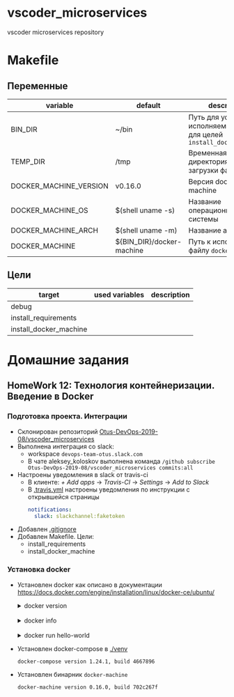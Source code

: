 # vscoder_microservices
vscoder microservices repository

# Makefile

## Переменные

| variable               | default                   | description                                                              |
| ---------------------- | ------------------------- | ------------------------------------------------------------------------ |
| BIN_DIR                | ~/bin                     | Путь для установки исполняемых файлов для целей `install_docker_machine` |
| TEMP_DIR               | /tmp                      | Временная директория для загрузки файлов                                 |
| DOCKER_MACHINE_VERSION | v0.16.0                   | Версия docker-machine                                                    |
| DOCKER_MACHINE_OS      | $(shell uname -s)         | Название операционной системы                                            |
| DOCKER_MACHINE_ARCH    | $(shell uname -m)         | Название архитектуры                                                     |
| DOCKER_MACHINE         | ${BIN_DIR}/docker-machine | Путь к исполняемому файлу `docker-machine`                               |

## Цели

| target                 | used variables | description |
| ---------------------- | -------------- | ----------- |
| debug                  |
| install_requirements   |
| install_docker_machine |

# Домашние задания

## HomeWork 12: Технология контейнеризации. Введение в Docker

### Подготовка проекта. Интеграции

* Склонирован репозиторий [Otus-DevOps-2019-08/vscoder_microservices
](https://github.com/Otus-DevOps-2019-08/vscoder_microservices)
* Выполнена интеграция со slack:
  * workspace `devops-team-otus.slack.com`
  * В чате aleksey_koloskov выполнена команда `/github subscribe Otus-DevOps-2019-08/vscoder_microservices commits:all`
* Настроены уведомления в slack от travis-ci
  * В клиенте: _+ Add apps_ -> _Travis-CI_ -> _Settings_ -> _Add to Slack_
  * В [.travis.yml](.travis.yml) настроены уведомления по инструкции с открывшейся страницы
    ```yaml
    notifications:
      slack: slackchannel:faketoken
    ```
* Добавлен [.gitignore](.gitignore)
* Добавлен Makefile. Цели:
  * install_requirements
  * install_docker_machine

### Установка docker

* Установлен docker как описано в документации https://docs.docker.com/engine/installation/linux/docker-ce/ubuntu/
  <details><summary>docker version</summary>
  <p>

  ```
  Client: Docker Engine - Community
   Version:           19.03.4
   API version:       1.40
   Go version:        go1.12.10
   Git commit:        9013bf583a
   Built:             Fri Oct 18 15:54:09 2019
   OS/Arch:           linux/amd64
   Experimental:      false

  Server: Docker Engine - Community
   Engine:
    Version:          19.03.4
    API version:      1.40 (minimum version 1.12)
    Go version:       go1.12.10
    Git commit:       9013bf583a
    Built:            Fri Oct 18 15:52:40 2019
    OS/Arch:          linux/amd64
    Experimental:     false
   containerd:
    Version:          1.2.10
    GitCommit:        b34a5c8af56e510852c35414db4c1f4fa6172339
   runc:
    Version:          1.0.0-rc8+dev
    GitCommit:        3e425f80a8c931f88e6d94a8c831b9d5aa481657
   docker-init:
    Version:          0.18.0
    GitCommit:        fec3683
  ```

  </p>
  </details>
  <br>
  <details><summary>docker info</summary>
  <p>

  ```
  Client:
   Debug Mode: false

  Server:
   Containers: 0
    Running: 0
    Paused: 0
    Stopped: 0
   Images: 0
   Server Version: 19.03.4
   Storage Driver: overlay2
    Backing Filesystem: extfs
    Supports d_type: true
    Native Overlay Diff: true
   Logging Driver: json-file
   Cgroup Driver: cgroupfs
   Plugins:
    Volume: local
    Network: bridge host ipvlan macvlan null overlay
    Log: awslogs fluentd gcplogs gelf journald json-file local logentries splunk syslog
   Swarm: inactive
   Runtimes: runc
   Default Runtime: runc
   Init Binary: docker-init
   containerd version: b34a5c8af56e510852c35414db4c1f4fa6172339
   runc version: 3e425f80a8c931f88e6d94a8c831b9d5aa481657
   init version: fec3683
   Security Options:
    apparmor
    seccomp
     Profile: default
   Kernel Version: 5.0.0-32-generic
   Operating System: Ubuntu 18.04.3 LTS
   OSType: linux
   Architecture: x86_64
   CPUs: 12
   Total Memory: 31.28GiB
   Name: vsc-home
   ID: RPZE:O6VJ:2IMK:H4GU:AGV7:BHBM:C5HT:MI5X:GYSH:MHZ5:BWDV:HHUC
   Docker Root Dir: /var/lib/docker
   Debug Mode: false
   Registry: https://index.docker.io/v1/
   Labels:
   Experimental: false
   Insecure Registries:
    127.0.0.0/8
   Live Restore Enabled: false

  WARNING: No swap limit support
  ```

  </p>
  </details>
  <br>
  <details><summary>docker run hello-world</summary>
  <p>

  ```
  Unable to find image 'hello-world:latest' locally
  latest: Pulling from library/hello-world
  1b930d010525: Pull complete 
  Digest: sha256:c3b4ada4687bbaa170745b3e4dd8ac3f194ca95b2d0518b417fb47e5879d9b5f
  Status: Downloaded newer image for hello-world:latest

  Hello from Docker!
  This message shows that your installation appears to be working correctly.

  To generate this message, Docker took the following steps:
   1. The Docker client contacted the Docker daemon.
   2. The Docker daemon pulled the "hello-world" image from the Docker Hub.
      (amd64)
   3. The Docker daemon created a new container from that image which runs the
      executable that produces the output you are currently reading.
   4. The Docker daemon streamed that output to the Docker client, which sent it
      to your terminal.

  To try something more ambitious, you can run an Ubuntu container with:
   $ docker run -it ubuntu bash

  Share images, automate workflows, and more with a free Docker ID:
   https://hub.docker.com/

  For more examples and ideas, visit:
   https://docs.docker.com/get-started/
  ```

  </p>
  </details>
* Установлен docker-compose в [./venv](.venv)
  ```shell
  docker-compose version 1.24.1, build 4667896
  ```
* Установлен бинарник `docker-machine`
  ```shell
  docker-machine version 0.16.0, build 702c267f
  ```

